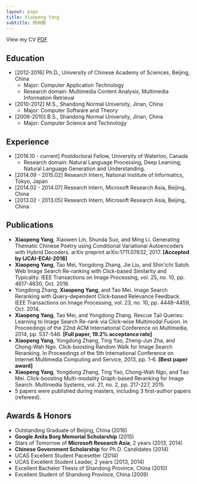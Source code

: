```yaml
---
layout: page
title: Xiaopeng Yang 
subtitle: 杨晓鹏
---
```

View my CV [PDF](https://xiaopyyy.github.io/file/CV_XiaopengYang180204.pdf)

## Education
- \[2012-2016\] Ph.D., University of Chinese Academy of Sciences, Beijing, China
  - Major: Computer Application Technology 
  - Research domain: Multimedia Content Analysis, Multimedia Information Retrieval
- \[2010-2012\] M.S., Shandong Normal University, Jinan, China
  - Major: Computer Software and Theory
- \[2006-2010\] B.S., Shandong Normal University, Jinan, China
  - Major: Computer Science and Technology 
  
## Experience
- \[2016.10 - current\] Postdoctoral Fellow, University of Waterloo, Canada
  - Research domain: Natural Language Processing, Deep Learning, Natural Language Generation and Understanding.
- \[2014.09 - 2015.02\] Research Intern, National Institute of Informatics, Tokyo, Japan
- \[2014.02 - 2014.07\] Research Intern, Microsoft Research Asia, Beijing, China
- \[2013.02 - 2013.05\] Research Intern, Microsoft Research Asia, Beijing, China

## Publications
- **Xiaopeng Yang**, Xiaowen Lin, Shunda Suo, and Ming Li. Generating Thematic Chinese Poetry using Conditional Variational Autoencoders with Hybrid Decoders. arXiv preprint arXiv:1711.07632, 2017. **\[Accepted by IJCAI-ECAI-2018\]**
- **Xiaopeng Yang**, Tao Mei, Yongdong Zhang, Jie Liu, and Shin’ichi Satoh. Web Image Search Re-ranking with Click-based Similarity and Typicality. IEEE Transactions on Image Processing, vol. 25, no. 10, pp. 4617-4630, Oct. 2016. 
- Yongdong Zhang, **Xiaopeng Yang**, and Tao Mei. Image Search Reranking with Query-dependent Click-based Relevance Feedback. IEEE Transactions on Image Processing, vol. 23, no. 10, pp. 4448–4459, Oct. 2014.
- **Xiaopeng Yang**, Tao Mei, and Yongdong Zhang. Rescue Tail Queries: Learning to Image Search Re-rank via Click-wise Multimodal Fusion. In Proceedings of the 22nd ACM International Conference on Multimedia, 2014, pp. 537-546. **\[Full paper, 19.2% acceptance rate\]**
- **Xiaopeng Yang**, Yongdong Zhang, Ting Yao, Zheng-Jun Zha, and Chong-Wah Ngo. Click-boosting Random Walk for Image Search Reranking. In Proceedings of the 5th International Conference on Internet Multimedia Computing and Service, 2013, pp. 1-6. **\[Best paper award\]**
- **Xiaopeng Yang**, Yongdong Zhang, Ting Yao, Chong-Wah Ngo, and Tao Mei. Click-boosting Multi-modality Graph-based Reranking for Image Search. Multimedia Systems, vol. 21, no. 2, pp. 217-227, 2015.
- 5 papers were published during masters, including 3 first-author papers (refereed).

## Awards & Honors
- Outstanding Graduate of Beijing, China (2016)
- **Google Anita Borg Memorial Scholarship** (2015)
- Stars of Tomorrow of **Microsoft Research Asia**, 2 years (2013, 2014)
- **Chinese Government Scholarship** for Ph.D. Candidates (2014)
- UCAS Excellent Student Pacesetter (2014)
- UCAS Excellent Student Leader, 2 years (2013, 2014)
- Excellent Bachelor Thesis of Shandong Province, China (2010)
- Excellent Student of Shandong Province, China (2009)

